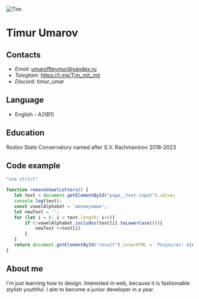 ![Tim](/rsschool-cv/avatar.png)
# Timur Umarov

 ## Contacts 
 * *Email:* umaroffteymur@yandex.ru
 * *Telegtam:* https://t.me/Tim_mit_mit
 * *Discord:* timur_umar

 ## Language
 * English - A2(B1)

 ## Education 
 Rostov State Conservatory named after S.V. Rachmaninov 2018-2023

 ## Code example 
 ```javascript
 "use strict"

function removeVowelLetters() {
    let text = document.getElementById("page__text-input").value;
    console.log(text);
    const vowelAlphabet = 'аеёоиуэюыя';
    let newText = '';
    for (let i = 0; i < text.length; i++){
        if (!vowelAlphabet.includes(text[i].toLowerCase())){
            newText +=text[i]
        }
    }
    return document.getElementById("result").innerHTML = `Результат: ${newText}`;
}
``` 
## About me 
I'm just learning how to design. Interested in web, because it is fashionable stylish youthful. I aim to become a junior developer in a year.
